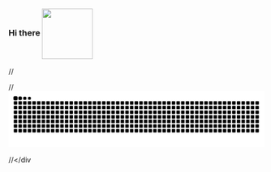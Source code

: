 ### Hi there <img align="center" width="100" height="100" src="https://media.tenor.com/images/a09dbf952a038135796889f521ef648f/tenor.gif">
//<div>

 
  

 //![Snake animation](https://github.com/meritissimo1/meritissimo1/blob/output/github-contribution-grid-snake.svg)
  
 //</div


